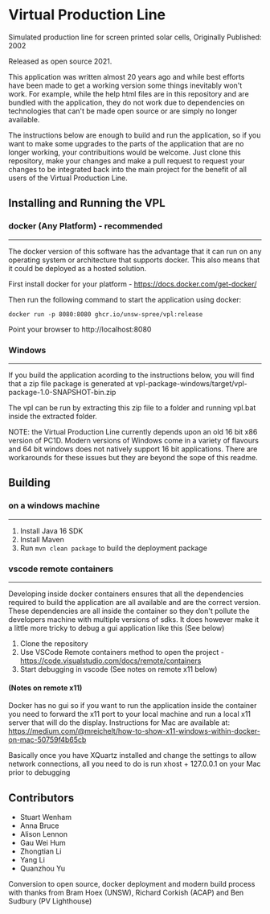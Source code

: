 # Virtual Production Line

Simulated production line for screen printed solar cells, Originally Published: 2002

Released as open source 2021.

This application was written almost 20 years ago and while best efforts have been made to get a working version some things inevitably won't work. For example, while the help html files are in this repository and are bundled with the application, they do not work due to dependencies on technologies that can't be made open source or are simply no longer available.

The instructions below are enough to build and run the application, so if you want to make some upgrades to the parts of the application that are no longer working, your contribuitions would be welcome. Just clone this repository, make your changes and make a pull request to request your changes to be integrated back into the main project for the benefit of all users of the Virtual Production Line.

## Installing and Running the VPL

### docker (Any Platform) - recommended
---

The docker version of this software has the advantage that it can run on any operating system or architecture that supports docker. This also means that it could be deployed as a hosted solution.

First install docker for your platform - https://docs.docker.com/get-docker/

Then run the following command to start the application using docker:

`docker run -p 8080:8080 ghcr.io/unsw-spree/vpl:release`

Point your browser to http://localhost:8080

### Windows
---
If you build the application acording to the instructions below, you will find that a zip file package is generated at vpl-package-windows/target/vpl-package-1.0-SNAPSHOT-bin.zip

The vpl can be run by extracting this zip file to a folder and running vpl.bat inside the extracted folder.

NOTE: the Virtual Production Line currently depends upon an old 16 bit x86 version of PC1D. Modern versions of Windows come in a variety of flavours and 64 bit windows does not natively support 16 bit applications. There are workarounds for these issues but they are beyond the sope of this readme.


## Building

### on a windows machine
---

1. Install Java 16 SDK
2. Install Maven
3. Run `mvn clean package` to build the deployment package

### vscode remote containers
---
Developing inside docker containers ensures that all the dependencies required to build the application are all available and are the correct version. These dependencies are all inside the container so they don't pollute the developers machine with multiple versions of sdks. It does however make it a little more tricky to debug a gui application like this (See below)

1. Clone the repository 
2. Use VSCode Remote containers method to open the project - https://code.visualstudio.com/docs/remote/containers
3. Start debugging in vscode (See notes on remote x11 below)

#### (Notes on remote x11)

Docker has no gui so if you want to run the application inside the container you need to forward the x11 port to your local machine and run a local x11 server that will do the display. Instructions for Mac are available at: https://medium.com/@mreichelt/how-to-show-x11-windows-within-docker-on-mac-50759f4b65cb

Basically once you have XQuartz installed and change the settings to allow network connections, all you need to do is run xhost + 127.0.0.1 on your Mac prior to debugging

## Contributors

- Stuart Wenham
- Anna Bruce
- Alison Lennon
- Gau Wei Hum
- Zhongtian Li
- Yang Li
- Quanzhou Yu

Conversion to open source, docker deployment and modern build process with thanks from Bram Hoex (UNSW), Richard Corkish (ACAP) and Ben Sudbury (PV Lighthouse)



